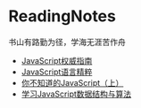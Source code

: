 # ReadingNotes
书山有路勤为径，学海无涯苦作舟

 - [JavaScript权威指南](./JavaScript权威指南.md)
 - [JavaScript语言精粹](./JavaScript语言精粹.md)
 - [你不知道的JavaScript（上）](./你不知道的JavaScript（上）.md)
 - [学习JavaScript数据结构与算法](./学习JavaScript数据结构与算法.md)
